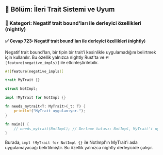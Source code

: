 ## 📘 Bölüm: İleri Trait Sistemi ve Uyum  
### 🔹 Kategori: Negatif trait bound'ları ile derleyici özellikleri (nightly)  
#### ✅ Cevap 723: Negatif trait bound'ları ile derleyici özellikleri (nightly)

Negatif trait bound'ları, bir tipin bir trait'i kesinlikle uygulamadığını belirtmek için kullanılır. Bu özellik yalnızca nightly Rust'ta ve `#![feature(negative_impls)]` ile etkinleştirilebilir.

```rust
#![feature(negative_impls)]

trait MyTrait {}

struct NotImpl;

impl !MyTrait for NotImpl {}

fn needs_mytrait<T: MyTrait>(_t: T) {
    println!("MyTrait uygulanıyor.");
}

fn main() {
    // needs_mytrait(NotImpl); // Derleme hatası: NotImpl, MyTrait'i uygulamıyor.
}
```

Burada, `impl !MyTrait for NotImpl {}` ile NotImpl'ın MyTrait'i asla uygulamayacağı belirtilmiştir. Bu özellik yalnızca nightly derleyicide çalışır.
